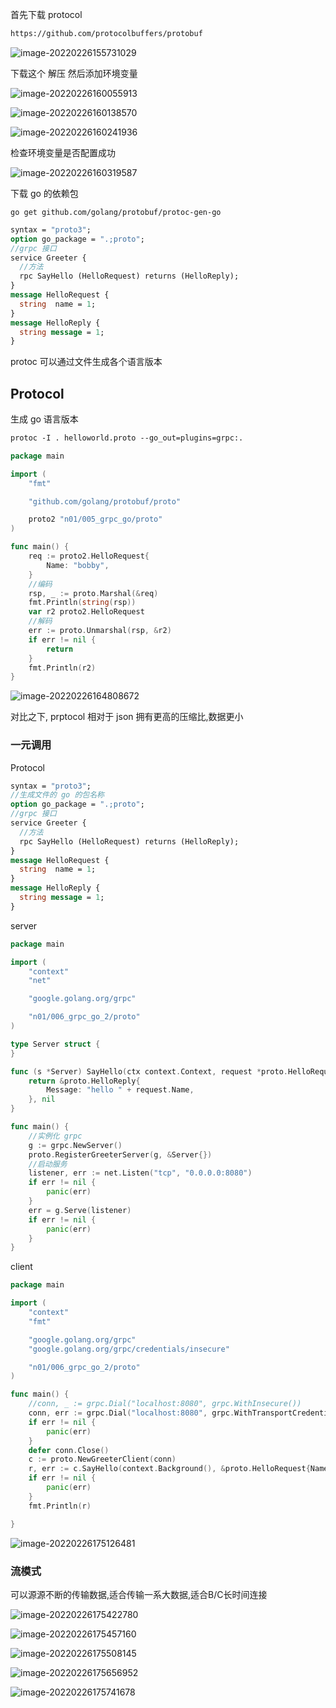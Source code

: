 首先下载 protocol 

```bash
https://github.com/protocolbuffers/protobuf
```

![image-20220226155731029](https://gitee.com/ASeditor_admin/typora_img/raw/master/img/image-20220226155731029.png)

下载这个 解压 然后添加环境变量

![image-20220226160055913](https://gitee.com/ASeditor_admin/typora_img/raw/master/img/image-20220226160055913.png)

![image-20220226160138570](https://gitee.com/ASeditor_admin/typora_img/raw/master/img/image-20220226160138570.png)

![image-20220226160241936](https://gitee.com/ASeditor_admin/typora_img/raw/master/img/image-20220226160241936.png)

检查环境变量是否配置成功

![image-20220226160319587](https://gitee.com/ASeditor_admin/typora_img/raw/master/img/image-20220226160319587.png)

下载 go 的依赖包

```
go get github.com/golang/protobuf/protoc-gen-go
```

```protobuf
syntax = "proto3";
option go_package = ".;proto";
//grpc 接口
service Greeter {
  //方法
  rpc SayHello (HelloRequest) returns (HelloReply);
}
message HelloRequest {
  string  name = 1;
}
message HelloReply {
  string message = 1;
}
```

protoc 可以通过文件生成各个语言版本

## Protocol

生成 go 语言版本

```protobuf
protoc -I . helloworld.proto --go_out=plugins=grpc:.
```

```go
package main

import (
	"fmt"

	"github.com/golang/protobuf/proto"

	proto2 "n01/005_grpc_go/proto"
)

func main() {
	req := proto2.HelloRequest{
		Name: "bobby",
	}
	//编码
	rsp, _ := proto.Marshal(&req)
	fmt.Println(string(rsp))
	var r2 proto2.HelloRequest
	//解码
	err := proto.Unmarshal(rsp, &r2)
	if err != nil {
		return
	}
	fmt.Println(r2)
}

```

![image-20220226164808672](https://gitee.com/ASeditor_admin/typora_img/raw/master/img/image-20220226164808672.png)

对比之下, prptocol 相对于 json 拥有更高的压缩比,数据更小

### 一元调用

Protocol

```protobuf
syntax = "proto3";
//生成文件的 go 的包名称
option go_package = ".;proto";
//grpc 接口
service Greeter {
  //方法
  rpc SayHello (HelloRequest) returns (HelloReply);
}
message HelloRequest {
  string  name = 1;
}
message HelloReply {
  string message = 1;
}
```

server

```go
package main

import (
	"context"
	"net"

	"google.golang.org/grpc"

	"n01/006_grpc_go_2/proto"
)

type Server struct {
}

func (s *Server) SayHello(ctx context.Context, request *proto.HelloRequest) (*proto.HelloReply, error) {
	return &proto.HelloReply{
		Message: "hello " + request.Name,
	}, nil
}

func main() {
	//实例化 grpc
	g := grpc.NewServer()
	proto.RegisterGreeterServer(g, &Server{})
	//启动服务
	listener, err := net.Listen("tcp", "0.0.0.0:8080")
	if err != nil {
		panic(err)
	}
	err = g.Serve(listener)
	if err != nil {
		panic(err)
	}
}

```

client

```go
package main

import (
	"context"
	"fmt"

	"google.golang.org/grpc"
	"google.golang.org/grpc/credentials/insecure"

	"n01/006_grpc_go_2/proto"
)

func main() {
	//conn, _ := grpc.Dial("localhost:8080", grpc.WithInsecure())
	conn, err := grpc.Dial("localhost:8080", grpc.WithTransportCredentials(insecure.NewCredentials()))
	if err != nil {
		panic(err)
	}
	defer conn.Close()
	c := proto.NewGreeterClient(conn)
	r, err := c.SayHello(context.Background(), &proto.HelloRequest{Name: "bobby"})
	if err != nil {
		panic(err)
	}
	fmt.Println(r)

}

```

![image-20220226175126481](https://gitee.com/ASeditor_admin/typora_img/raw/master/img/image-20220226175126481.png)

### 流模式

可以源源不断的传输数据,适合传输一系大数据,适合B/C长时间连接

![image-20220226175422780](https://gitee.com/ASeditor_admin/typora_img/raw/master/img/image-20220226175422780.png)

![image-20220226175457160](https://gitee.com/ASeditor_admin/typora_img/raw/master/img/image-20220226175457160.png)

![image-20220226175508145](https://gitee.com/ASeditor_admin/typora_img/raw/master/img/image-20220226175508145.png)

![image-20220226175656952](https://gitee.com/ASeditor_admin/typora_img/raw/master/img/image-20220226175656952.png)

![image-20220226175741678](https://gitee.com/ASeditor_admin/typora_img/raw/master/img/image-20220226175741678.png)